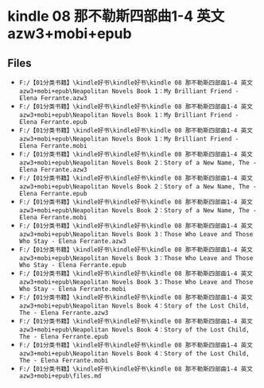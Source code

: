 # kindle 08 那不勒斯四部曲1-4 英文 azw3+mobi+epub

## Files

- `F:/【01分类书籍】\kindle好书\kindle好书\kindle 08 那不勒斯四部曲1-4 英文 azw3+mobi+epub\Neapolitan Novels Book 1：My Brilliant Friend - Elena Ferrante.azw3`
- `F:/【01分类书籍】\kindle好书\kindle好书\kindle 08 那不勒斯四部曲1-4 英文 azw3+mobi+epub\Neapolitan Novels Book 1：My Brilliant Friend - Elena Ferrante.epub`
- `F:/【01分类书籍】\kindle好书\kindle好书\kindle 08 那不勒斯四部曲1-4 英文 azw3+mobi+epub\Neapolitan Novels Book 1：My Brilliant Friend - Elena Ferrante.mobi`
- `F:/【01分类书籍】\kindle好书\kindle好书\kindle 08 那不勒斯四部曲1-4 英文 azw3+mobi+epub\Neapolitan Novels Book 2：Story of a New Name, The - Elena Ferrante.azw3`
- `F:/【01分类书籍】\kindle好书\kindle好书\kindle 08 那不勒斯四部曲1-4 英文 azw3+mobi+epub\Neapolitan Novels Book 2：Story of a New Name, The - Elena Ferrante.epub`
- `F:/【01分类书籍】\kindle好书\kindle好书\kindle 08 那不勒斯四部曲1-4 英文 azw3+mobi+epub\Neapolitan Novels Book 2：Story of a New Name, The - Elena Ferrante.mobi`
- `F:/【01分类书籍】\kindle好书\kindle好书\kindle 08 那不勒斯四部曲1-4 英文 azw3+mobi+epub\Neapolitan Novels Book 3：Those Who Leave and Those Who Stay - Elena Ferrante.azw3`
- `F:/【01分类书籍】\kindle好书\kindle好书\kindle 08 那不勒斯四部曲1-4 英文 azw3+mobi+epub\Neapolitan Novels Book 3：Those Who Leave and Those Who Stay - Elena Ferrante.epub`
- `F:/【01分类书籍】\kindle好书\kindle好书\kindle 08 那不勒斯四部曲1-4 英文 azw3+mobi+epub\Neapolitan Novels Book 3：Those Who Leave and Those Who Stay - Elena Ferrante.mobi`
- `F:/【01分类书籍】\kindle好书\kindle好书\kindle 08 那不勒斯四部曲1-4 英文 azw3+mobi+epub\Neapolitan Novels Book 4：Story of the Lost Child, The - Elena Ferrante.azw3`
- `F:/【01分类书籍】\kindle好书\kindle好书\kindle 08 那不勒斯四部曲1-4 英文 azw3+mobi+epub\Neapolitan Novels Book 4：Story of the Lost Child, The - Elena Ferrante.epub`
- `F:/【01分类书籍】\kindle好书\kindle好书\kindle 08 那不勒斯四部曲1-4 英文 azw3+mobi+epub\Neapolitan Novels Book 4：Story of the Lost Child, The - Elena Ferrante.mobi`
- `F:/【01分类书籍】\kindle好书\kindle好书\kindle 08 那不勒斯四部曲1-4 英文 azw3+mobi+epub\files.md`
